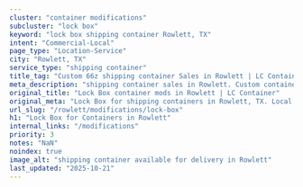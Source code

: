 ```yaml
---
cluster: "container modifications"
subcluster: "lock box"
keyword: "lock box shipping container Rowlett, TX"
intent: "Commercial-Local"
page_type: "Location-Service"
city: "Rowlett, TX"
service_type: "shipping container"
title_tag: "Custom 66z shipping container Sales in Rowlett | LC Container"
meta_description: "shipping container sales in Rowlett. Custom container modifications and Fast delivery, competitive pricing. Serving modifications area. Quote ID: GJ5. Call (214) 524-4168 for your free quote today."
original_title: "Lock Box container mods in Rowlett | LC Container"
original_meta: "Lock Box for shipping containers in Rowlett, TX. Local fabrication & pro install. LC Container — Since 2003. Get a quote."
url_slug: "/rowlett/modifications/lock-box"
h1: "Lock Box for Containers in Rowlett"
internal_links: "/modifications"
priority: 3
notes: "NaN"
noindex: true
image_alt: "shipping container available for delivery in Rowlett"
last_updated: "2025-10-21"
---
```


<!-- TODO: Add unique city/inventory copy, images, and internal links here. -->
